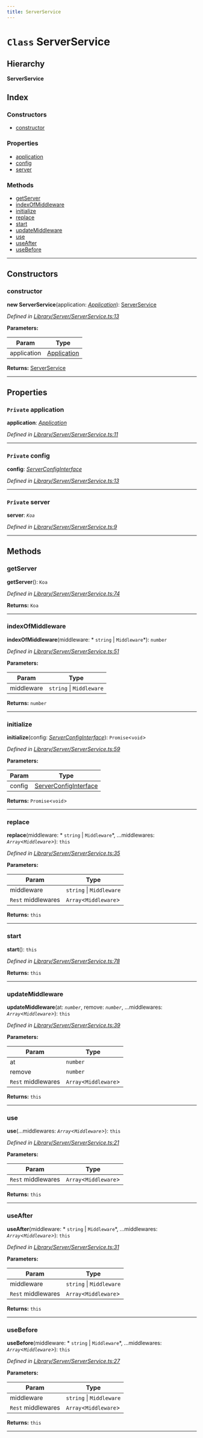 ```yaml
---
title: ServerService
---
```


# `Class` ServerService

## Hierarchy

**ServerService**

## Index

### Constructors

* [constructor](serverservice#constructor)

### Properties

* [application](serverservice#application)
* [config](serverservice#config)
* [server](serverservice#server)

### Methods

* [getServer](serverservice#getserver)
* [indexOfMiddleware](serverservice#indexofmiddleware)
* [initialize](serverservice#initialize)
* [replace](serverservice#replace)
* [start](serverservice#start)
* [updateMiddleware](serverservice#updatemiddleware)
* [use](serverservice#use)
* [useAfter](serverservice#useafter)
* [useBefore](serverservice#usebefore)

---

## Constructors

<a id="constructor"></a>

###  constructor

**new ServerService**(application: *[Application](application)*): [ServerService](serverservice)

*Defined in [Library/Server/ServerService.ts:13](https://github.com/Rawphs/stix/blob/f097835/src/Library/Server/ServerService.ts#L13)*

**Parameters:**

| Param | Type |
| ------ | ------ |
| application | [Application](application) |

**Returns:** [ServerService](serverservice)

___

## Properties

<a id="application"></a>

### `Private` application

**application**: *[Application](application)*

*Defined in [Library/Server/ServerService.ts:11](https://github.com/Rawphs/stix/blob/f097835/src/Library/Server/ServerService.ts#L11)*

___
<a id="config"></a>

### `Private` config

**config**: *[ServerConfigInterface](../interfaces/serverconfiginterface)*

*Defined in [Library/Server/ServerService.ts:13](https://github.com/Rawphs/stix/blob/f097835/src/Library/Server/ServerService.ts#L13)*

___
<a id="server"></a>

### `Private` server

**server**: *`Koa`*

*Defined in [Library/Server/ServerService.ts:9](https://github.com/Rawphs/stix/blob/f097835/src/Library/Server/ServerService.ts#L9)*

___

## Methods

<a id="getserver"></a>

###  getServer

**getServer**(): `Koa`

*Defined in [Library/Server/ServerService.ts:74](https://github.com/Rawphs/stix/blob/f097835/src/Library/Server/ServerService.ts#L74)*

**Returns:** `Koa`

___
<a id="indexofmiddleware"></a>

###  indexOfMiddleware

**indexOfMiddleware**(middleware: * `string` &#124; `Middleware`*): `number`

*Defined in [Library/Server/ServerService.ts:51](https://github.com/Rawphs/stix/blob/f097835/src/Library/Server/ServerService.ts#L51)*

**Parameters:**

| Param | Type |
| ------ | ------ |
| middleware |  `string` &#124; `Middleware`|

**Returns:** `number`

___
<a id="initialize"></a>

###  initialize

**initialize**(config: *[ServerConfigInterface](../interfaces/serverconfiginterface)*): `Promise`<`void`>

*Defined in [Library/Server/ServerService.ts:59](https://github.com/Rawphs/stix/blob/f097835/src/Library/Server/ServerService.ts#L59)*

**Parameters:**

| Param | Type |
| ------ | ------ |
| config | [ServerConfigInterface](../interfaces/serverconfiginterface) |

**Returns:** `Promise`<`void`>

___
<a id="replace"></a>

###  replace

**replace**(middleware: * `string` &#124; `Middleware`*, ...middlewares: *`Array`<`Middleware`>*): `this`

*Defined in [Library/Server/ServerService.ts:35](https://github.com/Rawphs/stix/blob/f097835/src/Library/Server/ServerService.ts#L35)*

**Parameters:**

| Param | Type |
| ------ | ------ |
| middleware |  `string` &#124; `Middleware`|
| `Rest` middlewares | `Array`<`Middleware`> |

**Returns:** `this`

___
<a id="start"></a>

###  start

**start**(): `this`

*Defined in [Library/Server/ServerService.ts:78](https://github.com/Rawphs/stix/blob/f097835/src/Library/Server/ServerService.ts#L78)*

**Returns:** `this`

___
<a id="updatemiddleware"></a>

###  updateMiddleware

**updateMiddleware**(at: *`number`*, remove: *`number`*, ...middlewares: *`Array`<`Middleware`>*): `this`

*Defined in [Library/Server/ServerService.ts:39](https://github.com/Rawphs/stix/blob/f097835/src/Library/Server/ServerService.ts#L39)*

**Parameters:**

| Param | Type |
| ------ | ------ |
| at | `number` |
| remove | `number` |
| `Rest` middlewares | `Array`<`Middleware`> |

**Returns:** `this`

___
<a id="use"></a>

###  use

**use**(...middlewares: *`Array`<`Middleware`>*): `this`

*Defined in [Library/Server/ServerService.ts:21](https://github.com/Rawphs/stix/blob/f097835/src/Library/Server/ServerService.ts#L21)*

**Parameters:**

| Param | Type |
| ------ | ------ |
| `Rest` middlewares | `Array`<`Middleware`> |

**Returns:** `this`

___
<a id="useafter"></a>

###  useAfter

**useAfter**(middleware: * `string` &#124; `Middleware`*, ...middlewares: *`Array`<`Middleware`>*): `this`

*Defined in [Library/Server/ServerService.ts:31](https://github.com/Rawphs/stix/blob/f097835/src/Library/Server/ServerService.ts#L31)*

**Parameters:**

| Param | Type |
| ------ | ------ |
| middleware |  `string` &#124; `Middleware`|
| `Rest` middlewares | `Array`<`Middleware`> |

**Returns:** `this`

___
<a id="usebefore"></a>

###  useBefore

**useBefore**(middleware: * `string` &#124; `Middleware`*, ...middlewares: *`Array`<`Middleware`>*): `this`

*Defined in [Library/Server/ServerService.ts:27](https://github.com/Rawphs/stix/blob/f097835/src/Library/Server/ServerService.ts#L27)*

**Parameters:**

| Param | Type |
| ------ | ------ |
| middleware |  `string` &#124; `Middleware`|
| `Rest` middlewares | `Array`<`Middleware`> |

**Returns:** `this`

___

